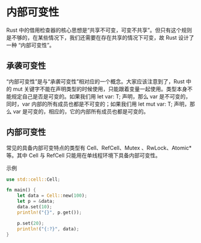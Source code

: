 # 内部可变性

Rust 中的借用检查器的核心思想是“共享不可变，可变不共享”。但只有这个规则是不够的，在某些情况下，我们还需要在存在共享的情况下可变，故 Rust 设计了一种 “内部可变性”。


## 承袭可变性

“内部可变性”是与“承袭可变性”相对应的一个概念。大家应该注意到了，Rust 中的 mut 关键字不能在声明类型的时候使用，只能跟着变量一起使用。类型本身不能规定自己是否是可变的。如果我们用 let var: T; 声明，那么 var 是不可变的，同时，var 内部的所有成员也都是不可变的；如果我们用 let mut var: T; 声明，那么 var 是可变的，相应的，它的内部所有成员也都是可变的。


## 内部可变性

常见的具备内部可变特点的类型有 Cell、RefCell、Mutex
、RwLock、Atomic* 等。其中 Cell 与 RefCell 只能用在单线程环境下具备内部可变性。

示例
```rust
use std::cell::Cell;

fn main() {
    let data = Cell::new(100);
    let p = &data;
    data.set(10);
    println!("{}", p.get());

    p.set(20);
    println!("{:?}", data);
}
```
